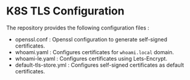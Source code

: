 # K8S TLS Configuration

The repository provides the following configuration files :
 - openssl.conf : Openssl configuration to generate self-signed certificates.
 - whoami.yaml : Configures certificates for `whoami.local` domain.
 - whoami-le.yaml : Configures certificates  using Lets-Encrypt.
 - default-tls-store.yml : Configures self-signed certificates as default certificates.

